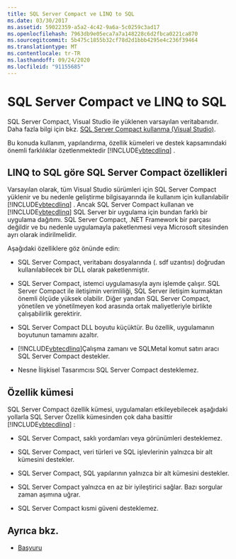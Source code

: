 ```yaml
---
title: SQL Server Compact ve LINQ to SQL
ms.date: 03/30/2017
ms.assetid: 59022359-a5a2-4c42-9a6a-5c0259c3ad17
ms.openlocfilehash: 7963db9e05eca7a7a148228c6d2fbca0221ca870
ms.sourcegitcommit: 5b475c1855b32cf78d2d1bbb4295e4c236f39464
ms.translationtype: MT
ms.contentlocale: tr-TR
ms.lasthandoff: 09/24/2020
ms.locfileid: "91155685"
---
```

# <a name="sql-server-compact-and-linq-to-sql"></a>SQL Server Compact ve LINQ to SQL

SQL Server Compact, Visual Studio ile yüklenen varsayılan veritabanıdır. Daha fazla bilgi için bkz. [SQL Server Compact kullanma (Visual Studio)](/previous-versions/visualstudio/visual-studio-2012/aa983321(v=vs.110)).  
  
 Bu konuda kullanım, yapılandırma, özellik kümeleri ve destek kapsamındaki önemli farklılıklar özetlenmektedir [!INCLUDE[vbtecdlinq](../../../../../../includes/vbtecdlinq-md.md)] .  
  
## <a name="characteristics-of-sql-server-compact-in-relation-to-linq-to-sql"></a>LINQ to SQL göre SQL Server Compact özellikleri  

 Varsayılan olarak, tüm Visual Studio sürümleri için SQL Server Compact yüklenir ve bu nedenle geliştirme bilgisayarında ile kullanım için kullanılabilir [!INCLUDE[vbtecdlinq](../../../../../../includes/vbtecdlinq-md.md)] . Ancak SQL Server Compact kullanan ve [!INCLUDE[vbtecdlinq](../../../../../../includes/vbtecdlinq-md.md)] SQL Server bir uygulama için bundan farklı bir uygulama dağıtımı. SQL Server Compact, .NET Framework bir parçası değildir ve bu nedenle uygulamayla paketlenmesi veya Microsoft sitesinden ayrı olarak indirilmelidir.  
  
 Aşağıdaki özelliklere göz önünde edin:  
  
- SQL Server Compact, veritabanı dosyalarında (. sdf uzantısı) doğrudan kullanılabilecek bir DLL olarak paketlenmiştir.  
  
- SQL Server Compact, istemci uygulamasıyla aynı işlemde çalışır. SQL Server Compact ile iletişimin verimliliği, SQL Server iletişim kurmaktan önemli ölçüde yüksek olabilir. Diğer yandan SQL Server Compact, yönetilen ve yönetilmeyen kod arasında ortak maliyetleriyle birlikte çalışabilirlik gerektirir.  
  
- SQL Server Compact DLL boyutu küçüktür. Bu özellik, uygulamanın boyutunun tamamını azaltır.  
  
- [!INCLUDE[vbtecdlinq](../../../../../../includes/vbtecdlinq-md.md)]Çalışma zamanı ve SQLMetal komut satırı aracı SQL Server Compact destekler.  
  
- Nesne İlişkisel Tasarımcısı SQL Server Compact desteklemez.  
  
## <a name="feature-set"></a>Özellik kümesi  

 SQL Server Compact özellik kümesi, uygulamaları etkileyebilecek aşağıdaki yollarla SQL Server Özellik kümesinden çok daha basittir [!INCLUDE[vbtecdlinq](../../../../../../includes/vbtecdlinq-md.md)] :  
  
- SQL Server Compact, saklı yordamları veya görünümleri desteklemez.  
  
- SQL Server Compact, veri türleri ve SQL işlevlerinin yalnızca bir alt kümesini destekler.  
  
- SQL Server Compact, SQL yapılarının yalnızca bir alt kümesini destekler.  
  
- SQL Server Compact yalnızca en az bir iyileştirici sağlar. Bazı sorgular zaman aşımına uğrar.  
  
- SQL Server Compact kısmi güveni desteklemez.  
  
## <a name="see-also"></a>Ayrıca bkz.

- [Başvuru](reference.md)
